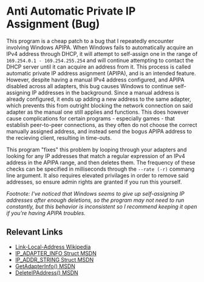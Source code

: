 # Anti Automatic Private IP Assignment (Bug)
This program is a cheap patch to a bug that I repeatedly encounter involving Windows APIPA. When Windows fails to automatically acquire an IPv4 address through DHCP, it will attempt to self-assign one in the range of `169.254.0.1 - 169.254.255.254` and will continue attempting to contact the DHCP server until it can acquire an address from it. This process is called automatic private IP address asignment (APIPA), and is an intended feature. However, despite having a manual IPv4 address configured, and APIPA disabled across all adapters, this bug causes Windows to continue self-assigning IP addresses in the background. Since a manual address is already configured, it ends up adding a new address to the same adapter, which prevents this from outright blocking the network connection on said adapter as the manual one still applies and functions. This does however cause complications for certain programs - especially games - that establish peer-to-peer connections, as they often do not choose the correct manually assigned address, and instead send the bogus APIPA address to the recieving client, resulting in time-outs.

This program "fixes" this problem by looping through your adapters and looking for any IP addresses that match a regular expression of an IPv4 address in the APIPA range, and then deletes them. The frequency of these checks can be specified in milliseconds through the `--rate (-r)` commang line argument. It also requires elevated privilages in order to remove said addresses, so ensure admin rights are granted if you run this yourself.

_Footnote: I've noticed that Windows seems to give up self-assigning IP addresses after enough deletions, so the program may not need to run constantly, but this behavior is inconsistent so I recommend keeping it open if you're having APIPA troubles._

## Relevant Links
- [Link-Local-Address Wikipedia](https://en.wikipedia.org/wiki/Link-local_address)
- [IP_ADAPTER_INFO Struct MSDN](https://docs.microsoft.com/en-us/windows/win32/api/iptypes/ns-iptypes-ip_adapter_info)
- [IP_ADDR_STRING Struct MSDN](https://docs.microsoft.com/en-us/windows/win32/api/iptypes/ns-iptypes-ip_addr_string)
- [GetAdapterInfo() MSDN](https://docs.microsoft.com/en-us/windows/win32/api/iphlpapi/nf-iphlpapi-getadaptersinfo)
- [DeleteIPAddress() MSDN](https://docs.microsoft.com/en-us/windows/win32/api/iphlpapi/nf-iphlpapi-deleteipaddress)
